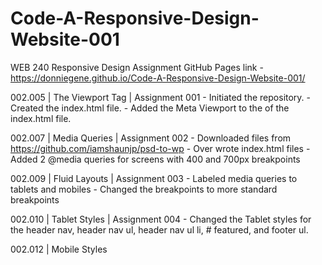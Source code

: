 # Code-A-Responsive-Design-Website-001
WEB 240 Responsive Design Assignment
GitHub Pages link - https://donniegene.github.io/Code-A-Responsive-Design-Website-001/

002.005 | The Viewport Tag | Assignment 001
      - Initiated the repository.
      - Created the index.html file.
      - Added the Meta Viewport to the <Head> of the index.html file.

002.007 | Media Queries | Assignment 002
      - Downloaded files from https://github.com/iamshaunjp/psd-to-wp
      - Over wrote index.html files
      - Added 2 @media queries for screens with 400 and 700px breakpoints

002.009 | Fluid Layouts | Assignment 003
      - Labeled media queries to tablets and mobiles
      - Changed the breakpoints to more standard breakpoints

002.010 | Tablet Styles | Assignment 004
      - Changed the Tablet styles for the header nav, header nav ul, header nav ul li, # featured, and footer ul.

002.012 | Mobile Styles
